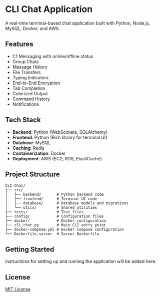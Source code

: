 # CLI Chat Application

A real-time terminal-based chat application built with Python, Node.js, MySQL, Docker, and AWS.

## Features

- 1:1 Messaging with online/offline status
- Group Chats
- Message History
- File Transfers
- Typing Indicators
- End-to-End Encryption
- Tab Completion
- Colorized Output
- Command History
- Notifications

## Tech Stack

- **Backend**: Python (WebSockets, SQLAlchemy)
- **Frontend**: Python (Rich library for terminal UI)
- **Database**: MySQL
- **Caching**: Redis
- **Containerization**: Docker
- **Deployment**: AWS (EC2, RDS, ElastiCache)

## Project Structure

```
CLI-Chat/
├── src/
│   ├── backend/       # Python backend code
│   ├── frontend/      # Terminal UI code
│   ├── database/      # Database models and migrations
│   └── utils/         # Shared utilities
├── tests/             # Test files
├── config/            # Configuration files
├── docker/            # Docker configuration
├── cli_chat.py        # Main CLI entry point
├── docker-compose.yml # Docker Compose configuration
└── Dockerfile.server  # Server Dockerfile
```

## Getting Started

Instructions for setting up and running the application will be added here.

## License

[MIT License](LICENSE)